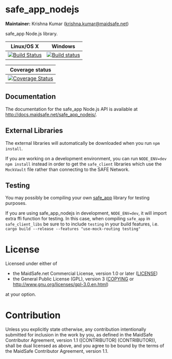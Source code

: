 # safe_app_nodejs

**Maintainer:** Krishna Kumar (krishna.kumar@maidsafe.net)

safe_app Node.js library.

|Linux/OS X|Windows|
|:---:|:--------:|
|[![Build Status](https://travis-ci.org/maidsafe/safe_app_nodejs.svg?branch=master)](https://travis-ci.org/maidsafe/safe_app_nodejs)|[![Build status](https://ci.appveyor.com/api/projects/status/efktyecwydxrhs5d/branch/master?svg=true)](https://ci.appveyor.com/project/MaidSafe-QA/safe-app-nodejs/branch/master)|

|Coverage status|
|:-----------:|
|[![Coverage Status](https://coveralls.io/repos/github/maidsafe/safe_app_nodejs/badge.svg)](https://coveralls.io/github/maidsafe/safe_app_nodejs)|

## Documentation

The documentation for the safe_app Node.js API is available at http://docs.maidsafe.net/safe_app_nodejs/.

## External Libraries

The external libraries will automatically be downloaded when you run `npm install`.

If you are working on a development environment, you can run `NODE_ENV=dev npm install` instead in order to get the `safe_client` libraries which use the `MockVault` file rather than connecting to the SAFE Network.

## Testing

You may possibly be compiling your own [safe_app](https://github.com/maidsafe/safe_client_libs/tree/master/safe_app) library for testing purposes.

If you are using safe_app_nodejs in development, `NODE_ENV=dev`, it will import extra ffi function for testing. In this case, when compiling `safe_app` in `safe_client_libs` be sure to to include `testing` in your build features, i.e. `cargo build --release --features "use-mock-routing testing"`

# License

Licensed under either of

* the MaidSafe.net Commercial License, version 1.0 or later ([LICENSE](LICENSE))
* the General Public License (GPL), version 3 ([COPYING](COPYING) or http://www.gnu.org/licenses/gpl-3.0.en.html)

at your option.

# Contribution

Unless you explicitly state otherwise, any contribution intentionally submitted for inclusion in the
work by you, as defined in the MaidSafe Contributor Agreement, version 1.1 ([CONTRIBUTOR]
(CONTRIBUTOR)), shall be dual licensed as above, and you agree to be bound by the terms of the
MaidSafe Contributor Agreement, version 1.1.

